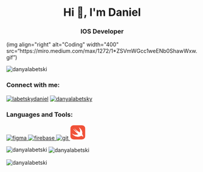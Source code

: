 <h1 align="center">Hi 👋, I'm Daniel</h1>
<h3 align="center">IOS Developer</h3>
(img align="right" alt="Coding" width="400" src=“https://miro.medium.com/max/1272/1*ZSVmWGcc1weENb0ShawWxw.gif”)

<p align="left"> <img src="https://komarev.com/ghpvc/?username=danyalabetski&label=Profile%20views&color=0e75b6&style=flat" alt="danyalabetski" /> </p>

<h3 align="left">Connect with me:</h3>
<p align="left">
<a href="https://linkedin.com/in/labetskydaniel" target="blank"><img align="center" src="https://raw.githubusercontent.com/rahuldkjain/github-profile-readme-generator/master/src/images/icons/Social/linked-in-alt.svg" alt="labetskydaniel" height="30" width="40" /></a>
<a href="https://instagram.com/danyalabetsky" target="blank"><img align="center" src="https://raw.githubusercontent.com/rahuldkjain/github-profile-readme-generator/master/src/images/icons/Social/instagram.svg" alt="danyalabetsky" height="30" width="40" /></a>
</p>

<h3 align="left">Languages and Tools:</h3>
<p align="left"> <a href="https://www.figma.com/" target="_blank" rel="noreferrer"> <img src="https://www.vectorlogo.zone/logos/figma/figma-icon.svg" alt="figma" width="40" height="40"/> </a> <a href="https://firebase.google.com/" target="_blank" rel="noreferrer"> <img src="https://www.vectorlogo.zone/logos/firebase/firebase-icon.svg" alt="firebase" width="40" height="40"/> </a> <a href="https://git-scm.com/" target="_blank" rel="noreferrer"> <img src="https://www.vectorlogo.zone/logos/git-scm/git-scm-icon.svg" alt="git" width="40" height="40"/> </a> <a href="https://developer.apple.com/swift/" target="_blank" rel="noreferrer"> <img src="https://raw.githubusercontent.com/devicons/devicon/master/icons/swift/swift-original.svg" alt="swift" width="40" height="40"/> </a> </p>

<p><img align="left" src="https://github-readme-stats.vercel.app/api/top-langs?username=danyalabetski&show_icons=true&locale=en&layout=compact" alt="danyalabetski" /></p>

<p>&nbsp;<img align="center" src="https://github-readme-stats.vercel.app/api?username=danyalabetski&show_icons=true&locale=en" alt="danyalabetski" /></p>

<p><img align="center" src="https://github-readme-streak-stats.herokuapp.com/?user=danyalabetski&" alt="danyalabetski" /></p>
